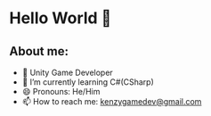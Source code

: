 # Hello World 👋

## About me:
- 🚀 Unity Game Developer
- 🌱 I’m currently learning C#(CSharp)
- 😄 Pronouns: He/Him
- 📫 How to reach me: kenzygamedev@gmail.com
